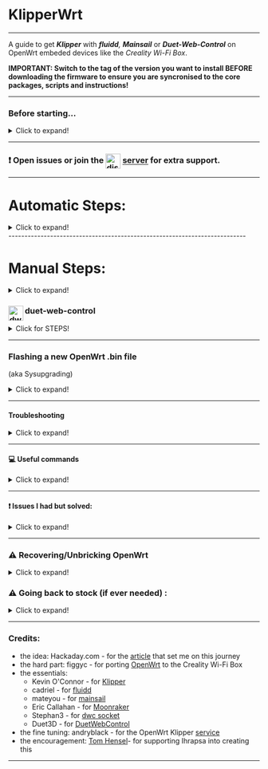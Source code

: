 # KlipperWrt
 ---------------------------------------------------------------------------------
 
 A guide to get _**Klipper**_ with _**fluidd**,_ _**Mainsail**_ or _**Duet-Web-Control**_ on OpenWrt embeded devices like the _Creality Wi-Fi Box_.
 
 **IMPORTANT: Switch to the tag of the version you want to install BEFORE downloading the firmware to ensure you are syncronised to the core packages, scripts and instructions!**

 ---------------------------------------------------------------------------------
### Before starting...

<details>
  <summary>Click to expand!</summary>
 
#### Why Klipper on a Router :question:

<details>
  <summary> ( :red_circle: Click to expand!)</summary>
 
 - OpenWrt is so much more efficient than other linux distros.   
 - On a single core 580MHz cpu (with moonraker, klippy, nginx and mjpg-streamer) I get ~20-25% cpu load while idle/not printing and max 35-40% cpu load while printing and watching stream (640x480 30fps mjpeg). 

![alt text](https://github.com/shivajiva101/KlipperWrt/blob/main/screenshots/top_idle_moonraker_klippy_nginx_mjpg_streamer.png)
![alt text](https://github.com/shivajiva101/KlipperWrt/blob/main/screenshots/htop_idle.png)
![alt text](https://github.com/shivajiva101/KlipperWrt/blob/main/screenshots/test_print.png)  
![alt text](https://github.com/shivajiva101/KlipperWrt/blob/main/screenshots/stream.png)  
![alt text](https://github.com/shivajiva101/KlipperWrt/blob/main/screenshots/test_print.jpg)
  * I've tried octoprint on this box as well but unfortunately it was too resource intensive. Test prints speak for themselves.

</details>

#### What is the Creality [Wi-Fi Box](https://www.creality.com/goods-detail/creality-box-3d-printer)?

<details>
  <summary>(Click to expand!)</summary>
 
[![creality_wb](img/creality_wb.jpg)](https://www.creality.com/goods-detail/creality-box-3d-printer)   
- A router box device released by Creality in 2020 meant to add cloud based remote control to your printer. Creality Cloud App is a contraption between social media and 3d printing that you have to use to be able to print and monitor.  
	
	Sounded like a good idea. Unfortunately, the unpolished idea was not very well received by the public. Creality recently (July 2021) added **Cura integration** and **custom gcode upload**. Webcam support finally got released but it seems to only work with their new **proprietary webcam**. Everything is still **cloud based** and you **can't use it offline**. This raised a lot of concerns in terms of privacy and transparency. Putting all your trust in a company is not necesarily the best idea and although they seemed to have improved the app and user experience the full control is not in the user's hands yet.  
	
	It's hard to please everybody when creating a product/service but actually listening to the public's feedback is a good start. People need privacy, full control and reliability to actually consider using the product over the alternatives. **Klipper** and it's UI clients come as **open source** and **100% transparent** alternatives to remote printing. 

 <details>
   <summary>Specifications (Click to expand!)</summary>
 
 *(taken form figgyc's commit)*

- **SoC**: MediaTek MT7688AN @ 580 MHz  
- **Flash**: BoyaMicro BY25Q128AS (16 MiB, SPI NOR)  
- **RAM**: 128 MiB DDR2 (Winbond W971GG6SB-25)  
- **Peripheral**: Genesys Logic GL850G 2 port USB 2.0 hub  
- **I/O**: 1x 10/100 Ethernet port, microSD SD-XC Class 10 slot, 4x LEDs, 2x USB 2.0 ports, micro USB input (for power only), reset button  
- **FCC ID**: 2AXH6CREALITY-BOX  
- **UART**: test pads: (square on silkscreen) 3V3, TX, RX, GND; default baudrate: 57600  
 
   </details>
 </details>

#### What is [OpenWrt](https://github.com/openwrt/openwrt)?

<details>
  <summary>(Click to expand!)</summary>
 
[![OpenWrt](img/OpenWrt.png)](https://openwrt.org)  

- A Linux OS built for embeded devices, routers especially. Light, Open Source  with a great community and <br> packages that gives your device the freedom it deserves.

 </details>
    
#### What is [Klipper](https://github.com/KevinOConnor/klipper)?

<details>
  <summary>(Click to expand!)</summary>
 
[![Klipper](img/klipper.png)](https://www.klipper3d.org/)  

- A 3d-printer firmware. It runs on any kind of computer taking advantage of the host cpu. Extremely light on cpu, lots of feautres
</details>

#### What is [fluidd](https://github.com/cadriel/fluidd) / [mainsail](https://github.com/meteyou/mainsail)?

<details>
  <summary>(Click to expand!)</summary>
 
[![fluidd](img/fluidd.png)](https://docs.fluidd.xyz)  [![mainsail](img/mainsail.png)](https://docs.mainsail.xyz)  
- These are free and open-source Klipper web interface clients for managing your 3d printer. 
</details>
 
#### What is [Moonraker](https://github.com/Arksine/moonraker)?

<details>
  <summary>(Click to expand!)</summary>
 
[![Moonraker](img/moonraker.png)](https://moonraker.readthedocs.io/en/latest/)  
- A Python 3 based web server that exposes APIs with which client applications (fluidd or mainsail) may use to interact with Klipper. Communcation between the Klippy host and Moonraker is done over a Unix Domain Socket. Tornado is used to provide Moonraker's server functionality.
</details>

#### What is [duet-web-control](https://github.com/Duet3D/DuetWebControl)


<details>
  <summary>(Click to expand!)</summary>
 
[![dwc](img/dwc.png)](https://duet3d.dozuki.com/Wiki/Duet_Web_Control_v2_and_v3_%28DWC%29_Manual)  
- Duet Web Control is a fully-responsive HTML5-based web interface for RepRapFirmware. [Stephan3](https://github.com/Stephan3/dwc2-for-klipper-socket) built a socket to make it communicate with klipper as well (klipper is not a RepRapFirmware). This is a standalone webserver and client interface - so no need for moonraker or nginx.
</details>

</details>

--------------------------------------------------------------------------

### :exclamation: Open issues or join the [<img align="center" width="30" height="30" src="https://github.com/shivajiva101/KlipperWrt/blob/main/img/discord.png" alt="discord_icon">](https://discord.gg/ZGrCMVs35H) [server](https://discord.gg/ZGrCMVs35H) for extra support.


--------------------------------------------------------------------------

# Automatic Steps:

<details>
  <summary>Click to expand!</summary>

### Installing Script method
Installs everything fresh and current. Possibly unstable if a new dependency is added to the applications stack before the script is updated.
<details>
  <summary>Click for STEPS!</summary>

This method uses 2 scripts to foramt an sd card and make it extroot and another one that installs everything from the internet.

#### STEPS:
 
- Make sure you've flahsed/sysupgraded latest `.bin` file from `/Firmware/OpenWrt_snapshot/` or from latest release.
- Connect to the `OpenWrt` access point
- Access LuCi web interface and log in on `192.168.1.1:81`
- _(**optional** but recommended)_ Add a password to the `OpenWrt` access point: `Wireless` -> Under wireless overview `EDIT` the `OpenWrt` interface -> `Wireless Security` -> Choose an encryption -> set a password -> `Save` -> `Save & Apply`
- _(**optional** but recommended)_ Add a password: `System` -> `Administration` -> `Router Password`
- ❗If your home network subnet is on 1 (192.168.1.x), in order to avoid any ip conflicts, change the static ip of the box LAN from 192.168.1.1 to something like 192.168.3.1. To do that access the luci webinterface -> `Network` -> `Interfaces` and edit the static ip -> `Save` -> press the down arow on the Save&Apply button -> `Apply Unchecked`. You can now access luci on the new ip and continue configureing Client setup. 
- Connect as a client to your Internet router: `Network` -> `Wireless` -> `SCAN` -> `Join Network` -> check `Lock to BSSID` -> `Create/Assign Firewall zone` then under `custom` type `wwan` enter -> `Submit` -> `Save` -> `Save & Apply`
- Connect back to your router and either find the new box's ip inside the `DHCP` list.
- ❗  Access the terminal tab (`Services` -> `Terminal`) ❗ If terminal tab is not working go to `Config` tab and change `Interface` to the interface you are connecting through the box (your wireless router SSID for example) -> `Save & Apply`.
- Download and execute the `1_format_extroot.sh` script:

>
    cd ~
    wget https://raw.githubusercontent.com/shivajiva101/KlipperWrt/v3.0/scripts/1_format_extroot.sh
    chmod +x 1_format_extroot.sh
    ./1_format_extroot.sh

- You'll be prompted to reboot: type `reboot`

- Download and execute the `2_script_manual.sh` script:

>
    cd ~
    wget https://raw.githubusercontent.com/shivajiva101/KlipperWrt/v3.0/scripts/2_script_manual.sh
    chmod +x 2_script_manual.sh
    ./2_script_manual.sh
    
- Follow the prompted instructions and wait for everything to be installed
- remove the scripts when done: `rm -rf /root/*.sh`
- Done!

- When done and rebooted use `http://openwrt.local` or `http://box-ip`to access the Klipper client
- Done!


#### Setting up your `printer.cfg`
- put your `printer.cfg` inside `/root/klipper_config`
- delete these blocks from your `printer.cfg`: `[virtual_sdcard]`, `[display_status]`, `[pause_resume]` since they're included inside `fluidd.cfg`/ `mainsail.cfg`
- add these lines inside your `printer.cfg` depending on your klipper client (mainsail/fluidd):   
- **Fluidd:** 
`[include fluidd.cfg]` 
`[include timelapse.cfg]`

- **Mainsail:** 
`[include mainsail.cfg]` 
`[include timelapse.cfg]` 

- Under `[mcu]` block change your serial port path according to [this](https://github.com/ihrapsa/KlipperWrt/issues/8)[Optional]
- Build your `klippper.bin` mainboard firmware using a linux desktop/VM (follow `printer.cfg` header for instructions)
- Flash your mainboard according to the `printer.cfg` header
- Do a `FIRMWARE RESTART` inside fluidd/Mainsail
- Done
_____________________________________________
*Notes:*
-  If the box doesn't connect back to your router wirelessly connect to it with an ethernet cable and setup/troubleshoot wifi.
-  Check [here](https://github.com/mainsail-crew/moonraker-timelapse/blob/main/docs/configuration.md#slicer-setup) for how to set your `TIMELAPSE_TAKE_FRAME` macro inside your slicer layer change.

</details>
</details>
--------------------------------------------------------------------------

# Manual Steps:

<details>
  <summary>Click to expand!</summary>


### OpenWrt <img align="left" width="30" height="34" src="https://github.com/shivajiva101/KlipperWrt/blob/main/img/OpenWrt.png" alt="openwrt_icon">

<details>
  <summary>Click for STEPS!</summary>

:exclamation: Although this is an OpenWrt snapshot (Device is not officially supported) it works seamlessly, as long as the core package feed points at the correct tag for the firmware version.
#### 1. Build OpenWrt image(optional)

<details>
  <summary>Click to expand!</summary>
 
* Only neccesary until the [port](https://github.com/openwrt/openwrt/pull/3802) gets merged and officially supported.
  * I recommend following figgyc's [post](https://github.com/figgyc/figgyc.github.io/blob/source/posts.org#compiling-openwrt-for-the-creality-wb-01-tips-and-tricks). You'll find there his experience and a guide to compile OpenWrt. Here is his OpenWrt [branch](https://github.com/figgyc/openwrt/tree/wb01) with support for the Creality Wi-Fi Box and the [PR](https://github.com/openwrt/openwrt/pull/3802) pending to merge to main OpenWrt.
  
  * 
  
  </details>
#### 2. Install OpenWrt to the device

<details>
  <summary>Click to expand!</summary>
 
Flashing:  
1) Rename factory.bin to cxsw_update.tar.bz2  
2) Copy it to the root of a FAT32 formatted microSD card.  
3) Turn on the device, wait for it to start, then insert the card. The stock firmware reads the install.sh script from this archive, the build script I added creates one that works in a similar way. Web firmware update didn't work in my testing.

</details>

#### 3. Setup Wi-Fi

<details>
  <summary>Click to expand!</summary>
 
* If the flashing was successful you should be able to ssh into the box through ethernet. Plug it in your PC (prefered way) or router and do `ssh root@192.168.1.1` in `Windows PowerShell` or any `unix terminal` or use `putty`.  
* Edit `/etc/config/network`, `/etc/config/wireless` and `/etc/config/firewall`. I've uploaded these to follow as a model (inside `Wi-Fi`).
* Use `iw dev wlan0 scan` to scan for near wi-fi networks and look for the bssid specific to your 2.4Ghz SSID.

</details>

#### 4. Enable [extroot](https://openwrt.org/docs/guide-user/additional-software/extroot_configuration) _(to expand the storage on the TF card)_ and enable swap.

<details>
     <summary>Click to expand!</summary>
 

- **Extroot**
```
opkg update && opkg install block-mount kmod-fs-ext4 kmod-usb-storage kmod-usb-ohci kmod-usb-uhci e2fsprogs fdisk
DEVICE="$(sed -n -e "/\s\/overlay\s.*$/s///p" /etc/mtab)"
uci -q delete fstab.rwm
uci set fstab.rwm="mount
uci set fstab.rwm.device="${DEVICE}
uci set fstab.rwm.target="/rwm
uci commit fstab
mkfs.ext4 /dev/mmcblk0p1
DEVICE="/dev/mmcblk0p1"
eval $(block info "${DEVICE}" | grep -o -e "UUID=\S*")
uci -q delete fstab.overlay
uci set fstab.overlay="mount"
uci set fstab.overlay.uuid="${UUID}"
uci set fstab.overlay.target="/overlay"
uci commit fstab
mount /dev/mmcblk0p1 /mnt
cp -f -a /overlay/. /mnt
umount /mnt
reboot

```

- **swap** (though the existing 128mb RAM seemed more than enough)

run this once:  

>
```
opkg update && opkg install swap-utils
dd if=/dev/zero of=/overlay/swap.page bs=1M count=512
mkswap /overlay/swap.page 
swapon /overlay/swap.page
mount -o remount,size=256M /tmp

```
update /etc/rc.local so that swap is enabled at boot:  

```
rm /etc/rc.local;
cat << "EOF" > /etc/rc.local
# Put your custom commands here that should be executed once
# the system init finished. By default this file does nothing.

###activate the swap file on the SD card  
swapon /overlay/swap.page  

###expand /tmp space  
mount -o remount,size=256M /tmp

exit 0
EOF

```

</details>

</details>


### fluidd <img align="left" width="30" height="30" src="https://github.com/shivajiva101/KlipperWrt/blob/main/img/fluidd.png" alt="fluidd_icon"> / <img width="30" height="30" src="https://github.com/shivajiva101/KlipperWrt/blob/main/img/mainsail.png" alt="mainsail_icon"> Mainsail 

<details>
  <summary>Click for STEPS!</summary>
 
#### 5. Install dependencies

<details>
  <summary>Click to expand!</summary>
 
* for Klipper and moonraker - check the `requirements` folder. 
* Install`git-http` with `opkg update && opkg install git-http gcc unzip htop`
	
</details>
	
 >
    pip install greenlet==0.4.15 jinja2 python-can==3.3.4  
 
* :exclamation: **Switch back to original `distfeeds.conf`, `opkg update` -> install python3 and packages:** 
 >            
 
    opkg install python3 python3-pip python3-pyserial python3-pillow python3-tornado python3-distro libsodium --force-overwrite 
    
* Update `setuptools`package to latest version otherwise `inotify-simple` will fail installing.	
 
 >
    cd ~
    git clone https://github.com/pypa/setuptools.git
    cd setuptools
    python3 setup.py install
    rm -rf /root/setuptools
	
    pip3 install inotify-simple python-jose libnacl paho-mqtt==1.5.1

*Install `lmdb` and `streaming-form-data` 

<details>
  <summary>Note!</summary>
	
_Those can be found inside `Packages` as a single `*ipk` file. I cross-compiled them while building the OpenWrt image as I couldn't install it with `pip` (they need gcc>=8.4 which is not available for OpenWrt yet)._
	
</details>
	
>

	cd ~
	wget https://github.com/shivajiva101/KlipperWrt/raw/main/packages/python3-lmdb%2Bstreaming-form-data_packages_1.0-1_mipsel_24kc.ipk
	opkg install python3-lmdb%2Bstreaming-form-data_packages_1.0-1_mipsel_24kc.ipk

* Install nginx with `opkg install nginx-ssl`


</details>

#### 6. Install Klipper

<details>
  <summary>Click to expand!</summary>
 
- **6.1 Clone Klipper inside** `~/`  
           - `git clone --depth 1 https://github.com/Klipper3D/klipper.git`. 
- **6.2 Use provided klipper service and place inside `/etc/init.d/`**
	
>
	wget -q -O /etc/init.d/klipper https://raw.githubusercontent.com/shivajiva101/KlipperWrt/main/Services/klipper
	chmod 755 /etc/init.d/klipper

- **6.3 Enable klipper service:** 
	
>
	/etc/init.d/klipper enable
	
- **6.4 Prepare your `printer.cfg` file:**
	
>	
	mkdir ~/klipper_config ~/klipper_logs ~/gcode_files
	
	
- Locate your `.cfg` file inside `~/klipper/config/` copy it to `~/klipper_config` and rename it to `printer.cfg`
	
- Inside `printer.cfg` under `[mcu]` replace  serial line with `serial: /dev/ttyUSB0`
- Add these lines at the end of the file:
	
>

    [virtual_sdcard]
    # for gcode upload
    path: /root/gcode_files

    [display_status]
    # for display messages in status panel

    [pause_resume]
    # for pause/resume functionality. 
    # Mainsail/fluidd needs gcode macros for `PAUSE`, `RESUME` and `CANCEL_PRINT` to make the buttons work.

	[gcode_macro CANCEL_PRINT]
	description: Cancel the actual running print
	rename_existing: CANCEL_PRINT_BASE
	gcode:
		TURN_OFF_HEATERS
		CANCEL_PRINT_BASE

	[gcode_macro PAUSE]
	description: Pause the actual running print
	rename_existing: PAUSE_BASE
	# change this if you need more or less extrusion
	variable_extrude: 1.0
	gcode:
		##### read E from pause macro #####
		{% set E = printer["gcode_macro PAUSE"].extrude|float %}
		##### set park positon for x and y #####
		# default is your max posion from your printer.cfg
		{% set x_park = printer.toolhead.axis_maximum.x|float - 5.0 %}
		{% set y_park = printer.toolhead.axis_maximum.y|float - 5.0 %}
		##### calculate save lift position #####
		{% set max_z = printer.toolhead.axis_maximum.z|float %}
		{% set act_z = printer.toolhead.position.z|float %}
		{% if act_z < (max_z - 2.0) %}
			{% set z_safe = 2.0 %}
		{% else %}
			{% set z_safe = max_z - act_z %}
		{% endif %}
		##### end of definitions #####
		PAUSE_BASE
		G91
		{% if printer.extruder.can_extrude|lower == 'true' %}
		  G1 E-{E} F2100
		{% else %}
		  {action_respond_info("Extruder not hot enough")}
		{% endif %}
		{% if "xyz" in printer.toolhead.homed_axes %}
		  G1 Z{z_safe} F900
		  G90
		  G1 X{x_park} Y{y_park} F6000
		{% else %}
		  {action_respond_info("Printer not homed")}
		{% endif %} 
		
	[gcode_macro RESUME]
	description: Resume the actual running print
	rename_existing: RESUME_BASE
	gcode:
		##### read E from pause macro #####
		{% set E = printer["gcode_macro PAUSE"].extrude|float %}
		#### get VELOCITY parameter if specified ####
		{% if 'VELOCITY' in params|upper %}
		  {% set get_params = ('VELOCITY=' + params.VELOCITY)  %}
		{%else %}
		  {% set get_params = "" %}
		{% endif %}
		##### end of definitions #####
		{% if printer.extruder.can_extrude|lower == 'true' %}
		  G91
		  G1 E{E} F2100
		{% else %}
		  {action_respond_info("Extruder not hot enough")}
		{% endif %}  
		RESUME_BASE {get_params}

           
- **6.5 Restart klipper** - do `service klipper restart` or `/etc/init.d/klipper restart`
- **6.6 Build `klipper.bin` file**  
            - Building is not mandatory to be done on the device that hosts klippy. To build it on this box you would need a lot of dependencies that are not available for OpenWrt so I just used my pc running ubuntu: On a different computer running linux (or VM or live USB) -> Clone klipper just like you did before -> `cd klipper` -> `make menuconfig` -> use the configurations specific to your mainboard (Check the header inside your `printer.cfg` file for details).  
:exclamation: use custom baud: `230400`. By default 250000 is selected. If you want/need that baud, remove the `python-pyserial` package and install this version of [pyserial](https://github.com/shivajiva101/pyserial) instead - check `Requirements` directory for details about installation process.    
-> once configured run `make` -> if succesfull the firmware will be inside `./out/klipper.bin` -> flash the mainboard:(check header of `printer.cfg` again - some mainboards need the `.bin` file renamed a certain way) copy the `.bin` file on a sd card -> plug the card with the printer off -> turn printer on and wait a minute -> Done (Depending on your mainboard/printer/lcd you will probably not have a sign that the mainboard got flashed so don't worry) - if at the end of this guide the client cannot connect to the klipper firmware usually the problem is with the `.bin` file building or flashing process.
</details> 
 
#### 7. Install moonraker + fluidd/mainsail
<details>
  <summary>Click to expand!</summary>
 
- **7.1 Clone Moonraker** 
>
    cd ~
    git clone https://github.com/Arksine/moonraker.git

- **7.2 Use provided moonraker.conf file and download chosen client**   
	
**For fluidd:**

>
	mkdir ~/fluidd
	wget -q -O /root/fluidd/fluidd.zip https://github.com/cadriel/fluidd/releases/latest/download/fluidd.zip && unzip /root/fluidd/fluidd.zip -d /root/fluidd/ && rm /root/fluidd/fluidd.zip
	wget -q -O /root/klipper_config/moonraker.conf https://raw.githubusercontent.com/shivajiva101/KlipperWrt/main/moonraker/fluidd_moonraker.conf 
	wget -q -O /etc/nginx/conf.d/fluidd.conf https://raw.githubusercontent.com/shivajiva101/KlipperWrt/main/nginx/fluidd.conf
	

**For Mainsail:**

>
	mkdir ~/mainsail
	wget -q -O /root/mainsail/mainsail.zip https://github.com/meteyou/mainsail/releases/latest/download/mainsail.zip && unzip /root/mainsail/mainsail.zip -d /root/mainsail/ && rm /root/mainsail/mainsail.zip
	wget -q -O /root/klipper_config/moonraker.conf https://raw.githubusercontent.com/shivajiva101/KlipperWrt/main/moonraker/mainsail_moonraker.conf 
	wget -q -O /etc/nginx/conf.d/mainsail.conf https://raw.githubusercontent.com/shivajiva101/KlipperWrt/main/nginx/mainsail.conf
	
Note: _The `[update_manager]` plugin was commented out since this is curently only supported for `debian` distros only. For now, updating `moonraker`, `klipper`, `fluidd` or `mainsail` should be done manaully._  
	
Don't forget to edit(if necessary) the `moonraker.conf` file you copied inside `~/klipper_config` under `trusted_clients:` with your client ip or ip range (_client meaning the device you want to access fluidd/mainsail from_). Check the moonraker [configuration](https://github.com/Arksine/moonraker/blob/master/docs/configuration.md#authorization) doc for details.
- **7.3 Use provided moonraker service and place inside `/etc/init.d/`** 

>
	wget -q -O /etc/init.d/moonraker https://raw.githubusercontent.com/shivajiva101/KlipperWrt/main/Services/moonraker
	chmod 755 /etc/init.d/moonraker
	/etc/init.d/moonraker enable
	/etc/init.d/moonraker restart 
	
- **7.4 Download the rest of the nginx files inside `/etc/nginx/conf.d`***  
 
>
	wget -q -O /etc/nginx/conf.d/upstreams.conf https://raw.githubusercontent.com/shivajiva101/KlipperWrt/main/nginx/upstreams.conf
	wget -q -O /etc/nginx/conf.d/common_vars.conf https://raw.githubusercontent.com/shivajiva101/KlipperWrt/main/nginx/common_vars.conf
	
 Inside `/etc/nginx/conf.d`you should have `fluidd.conf` OR `mainsail.conf` alongside `common_vars.conf` AND `upstreams.conf` (those 2 files are common for mainsail and fluidd)  
**Note!**  
You need to use either `fluidd.conf` or `mainsail.conf` file depending on your chosen client. Don't use both `.conf` files inside `/etc/nginx/conf.d/`. If you want to test both clients and easly switch between them check the **! How to switch between fluidd and mainsail:** below.


**Note!**  
It's ok to keep both client directories inside `/root/` as these are static files. Careful with the `.conf` file inside `/etc/nginx/conf.d`.
	
- **7.6 Restart nginx** with `service nginx restart` and check browser if `http://your-ip` brings you the client interface (fluidd or mainsail).

:exclamation: **How to switch between fluidd and mainsail:**
   1. switch between `mainsail.conf`and `fluidd.conf` file inside `/etc/nginx/conf.d` (make sure the other one gets renamed to a different `extension`. eg: `*.conf_off` or moved to a different fodler.)
   2. Switch between mainsail and fluidd `moonraker.conf` files inside `~/klipper_config`. Find them inside my repo under `moonraker` directory. 
   3. Restart moonraker and nginx services: `service moonraker restart` and `service nginx restart`
</details>
 
 
#### 8. Install mjpg-streamer - for webcam stream

<details>
  <summary>Click to expand!</summary>
 
* install video4linux utilities: `opkg update && opkg install v4l-utils`
* use commands: `opkg update && opkg install mjpg-streamer-input-uvc mjpg-streamer-output-http mjpg-streamer-www`
* connect a uvc webcam, configure `/etc/config/mjpg-streamer` to your likings, enable and restart service: 
>`/etc/init.d/mjpg-streamer enable`  
`/etc/init.d/mjpg-streamer restart`
* put the stream link inside the client(fluidd/mainsail) camera setting: `http://<your_ip>/webcam/?action=stream`

</details>
 
 #### 9. (Optional) Use hostname instead of ip

<details>
  <summary>Click to expand!</summary>
 
* To change your hostname go to `/etc/config/system` and modify `option hostname 'OpenWrt'` to your likings.
* To use your hostname in browser and ssh instead of the ip do:
> 

    opkg update
    opkg install avahi-daemon-service-ssh avahi-daemon-service-http
    reboot
* Instead of `http://your-ip` use `http://your_hostname.local`
</details>
 
#### 10. Enjoy

</details>


### duet-web-control <img align="left" width="30" height="30" src="https://github.com/shivajiva101/KlipperWrt/blob/main/img/dwc.png" alt="dwc_icon"> 

<details>
  <summary>Click for STEPS!</summary>

#### 5. Install dependencies

<details>
  <summary>Click to expand!</summary>
 
* for Klipper - check the `requirements.txt` file. 


 </details>

#### 6. Install Klipper

<details>
  <summary>Click to expand!</summary>
 
- **6.1 Clone Klipper inside** `~/`  
           - do `opkg install git-http unzip` then  `git clone --depth 1 https://github.com/KevinOConnor/klipper.git`. 
- **6.2 Use provided klipper service and place inside `/etc/init.d/`**  - find it inside `Services -> klipper`
- **6.3 Enable klipper service:** Everytime you create a service file you need to give it executable permissions before enabling it. For klipper do `chmod 755 klipper`. You can enable it now by `/etc/init.d/klipper enable`
- **6.4 Prepare your `printer.cfg` file**
           - do `mkdir ~/klipper_config`  and  `mkdir ~/gcode_files` . Locate your `.cfg` file inside `~/klipper/config/` copy it to `~/klipper_config` and rename it to `printer.cfg`
           - Inside `printer.cfg` under `[mcu]` replace  serial line with `serial: /dev/ttyUSB0` and add a new line: `baud: 230400` - (check requirements if you want/need 250000 baud)  
- **6.5 Restart klipper** - do `service klipper restart` or `/etc/init.d/klipper restart`
- **6.6 Build `klipper.bin` file**
            - Building is not mandatory to be done on the device that hosts klippy. To build it on this box you would need a lot of dependencies that are not available for OpenWrt so I just used my pc running ubuntu: On a different computer running linux (or VM or live USB) -> Clone klipper just like you did before -> `cd klipper` -> `make menuconfig` -> use the configurations specific to your mainboard (Check the header inside your `printer.cfg` file for details).  
:exclamation: use custom baud: `230400`. By default 250000 is selected. If you want/need that baud, remove the `python-pyserial` package and install this version of [pyserial](https://github.com/pyserial/pyserial.git) instead - check `Requirements` directory for details about installation process.
-> once configured run `make` -> if succesfull the firmware will be inside `./out/klipper.bin` -> flash the mainboard:(check header of `printer.cfg` again - some mainboards need the `.bin` file renamed a certain way) copy the `.bin` file on a sd card -> plug the card with the printer off -> turn printer on and wait a minute -> Done (Depending on your mainboard/printer/lcd you will probably not have a sign that the mainboard got flashed so don't worry) - if at the end of this guide the client cannot connect to the klipper firmware usually the problem is with the `.bin` file building or flashing process.

</details>

#### 7. Get dwc socket for klipper

<details>
  <summary>Click to expand!</summary>

* **Download**  
`cd ~`  
`git clone https://github.com/Stephan3/dwc2-for-klipper-socket`  

* **Edit `dwc2.cfg`** - set the `web_root:` path to absolute path: `/root/sdcard/web`

* **Create dwc socket service**  
Create a `dwc` file inside `/etc/init.d/` with the contents of the `dwc` file inside my repo: `Services->dwc`  
Give it executable permissions: `chmod 755 /etc/init.s/dwc`  
Enable it: `/etc/init.d/dwc enable`  

</details>

#### 8. Get dwc

<details>
  <summary>Click to expand!</summary>
 
 * Download dwc version 3 web interface  

>

    mkdir -p ~/sdcard/web
    cd ~/sdcard/web
    wget -O DuetWebControl-SD.zip https://github.com/Duet3D/DuetWebControl/releases/download/3.1.1/DuetWebControl-SD.zip
    unzip *.zip && for f_ in $(find . | grep '.gz');do gunzip ${f_};done
    rm DuetWebControl-SD.zip

 
 * Restart dwc socket service: `service dwc restart` or `/etc/init.d/dwc restart`  
 * Test: `https:://<your_ip>:4750`
 
</details>

#### 9. (Optional) Use hostname instead of ip

<details>
  <summary>Click to expand!</summary>
 
* To change your hostname go to `/etc/config/system` and modify `option hostname 'OpenWrt'` to your likings.
* To use your hostname in browser and ssh instead of the ip do:
> 

    opkg update
    opkg install avahi-daemon-service-ssh avahi-daemon-service-http
    reboot
* Instead of `http://your-ip` use `http://your_hostname.local`
</details>

#### 10. Enjoy

</details>

</details>

--------------------------------------------------------------------------

### Flashing a new OpenWrt .bin file 
(aka Sysupgrading)	

<details>
  <summary>Click to expand!</summary>
	
1. Downloadthe sysupgrade.bin file to your computer  
2. Connect the box to your pc and make sure it's reachable by ssh	
3. Transfer it to the box inside `/tmp` directory with WinSCP or through command in Powershell/UNIX Terminal: `scp /path/to/sysupgrade.bin root@192.168.1.1:/tmp` 
4. ssh to the box and navigate to `/tmp` make sure the bin is there  
5. Do `sysupgrade -n -v *bin`  

</details>	

--------------------------------------------------------------------------
	
#### Troubleshooting

<details>
  <summary>Click to expand!</summary>

* Open a separate `ssh` instance and run `logread -f` - you'll get real time log data of the running process.  
* You can always open an issue or contact me if you get stuck or something doesn't work.  

</details>

--------------------------------------------------------------------------
#### :computer: Useful commands

<details>
  <summary>Click to expand!</summary>
 
 - Creating a non-privileged user  
  Check this [guide](https://openwrt.org/docs/guide-user/security/secure.access#create_a_non-privileged_user_in_openwrt)
     *All the tests I did were as root* - some modifications would be necessary to not run everything as root.  
    - Packages needed: `shadow-useradd` , `sudo`, `shadow-groupadd`, `shadow-usermod`

- Copy files to the box 
`scp /path/file.ext root@<your_box_ip>:/tmp`  

- Watch realtime CommandLine log (open an aditional terminal instance for this)  
`logread -f`  

- Services commands (Replace `service` with `klipper`/`moonraker`/`nginx`/`mjpg-streamer` respectively)  
`/etc/init.d/service enable`  
`/etc/init.d/service start`  
`/etc/init.d/service restart`  

- Check CPU/system resources usage  
`top`

- Check webcam specifcations  
`v4l2-ctl --all`  
`v4l2-ctl --list-formats`  

- List installed packages  
`opkg list-installed`

- Reboot, Poweroff  
`reboot`  
`poweroff`

</details>

--------------------------------------------------------------------------

#### :exclamation: Issues I had but solved:

<details>
  <summary>Click to expand!</summary>
 
- If enabling the services returns an error, do: `ls -l` inside `/etc/init.d/` and check if the service has executable permissions (x flag). If not do: `chmod 755 service` - replace `service` accordingly.

- I didn't manage to get the printer to communicate on 250000 baudrate (Official version of pyserial is unable to set a custom nonstandard baudrate - I found a fix by [ckielstra](https://github.com/pyserial/pyserial/pull/496) in a PR that is not yet merged. I've added his changes to my [forked](https://github.com/shivajiva101/pyserial) pyserial as well which is updated more often. If you don't want to use 250k baudrate I solved this issue by using 230400 instead (you need to change this both while building the mcu klipper firmware AND inside printer.cfg under [mcu]:  
`[mcu]`  
`baud: 230400`  

- The Host and Services commands (`Reboot`, `Shutdown`, `Restart Moonraker`, `Restart Klipper` etc.) inside fluidd/mainsail did not work at first due to moonraker using debian syntax. I solved this by editing the `~moonraker/moonraker/components/machine.py`. Use these commands inside `self._execute_cmd("command")`: `"poweroff"`, `"reboot"`, `f'/etc/init.d/{service_name} restart'` for host *poweroff*, *reboot* and *services restart* respectively.

</details>

--------------------------------------------------------------------------	
### :warning: Recovering/Unbricking OpenWrt

<details>
  <summary>Click to expand!</summary>

1. Download a previowsly working SYSUPGRADE OpenWrt image.
2. Rename it to `root_uImage`
3. Put it on a FAT32 formatted USB stick (NOT sd card)
4. Insert it in the box while off
5. Press and hold the reset button
6. Power on the box while still holding the reset button for about 6-10 sec.
7. Release the button and wait for a couple of minutes. After a couple of seconds you should find the KlipperWrt AP. You should be able to ssh into it through ethernet or connected to it's wifi (`ssh root@192.168.1.1`) 

</details>

### :warning:  Going back to stock (if ever needed) :

<details>
  <summary>Click to expand!</summary>
 
1. Download a [stock](http://file2-cdn.creality.com/model/cfg/box/V1.01b51/cxsw_update.tar.bz2) image (found inside `Firmware/Creality_Stock` folder as well) 
2. Unzip the stock `tar.bz2` and get the `root_uImage` file
3. Put it on a FAT32 formatted USB stick (NOT sd card)
4. Insert it in the box while off
5. Press and hold the reset button
6. Power on the box while still holding the reset button for about 6-10 sec.
7. Release the button and wait for a couple of minutes. After a few seconds you should find it on network.

</details>

--------------------------------------------------------------------------
### Credits:
* the idea: Hackaday.com - for the [article](https://hackaday.com/2020/12/28/teardown-creality-wifi-box) that set me on this journey
* the hard part: figgyc - for porting [OpenWrt](https://github.com/figgyc/openwrt/tree/wb01) to the Creality Wi-Fi Box
* the essentials: 
  - Kevin O'Connor - for [Klipper](https://github.com/KevinOConnor/klipper)
  - cadriel - for [fluidd](https://github.com/cadriel/fluidd)
  - mateyou - for [mainsail](https://github.com/meteyou/mainsail)  
  - Eric Callahan - for [Moonraker](https://github.com/Arksine/moonraker)
  - Stephan3 - for [dwc socket](https://github.com/Stephan3/dwc2-for-klipper-socket)
  - Duet3D - for [DuetWebControl](https://github.com/Duet3D/DuetWebControl)
* the fine tuning: andryblack - for the OpenWrt Klipper [service](https://github.com/andryblack/openwrt-build/tree/master/packages/klipper/files)
* the encouragement: [Tom Hensel](https://github.com/gretel)- for supporting Ihrapsa into creating this
--------------------------------------------------------------------------


